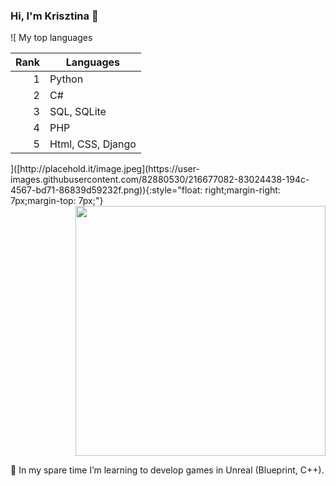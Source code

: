 ### Hi, I'm Krisztina 👋
![
My top languages

| Rank | Languages |
|-----:|-----------|
|     1| Python  |
|     2| C#         |
|     3| SQL, SQLite       |
|     4| PHP   |
|     5| Html, CSS, Django       |
  
</details>
]([http://placehold.it/image.jpeg](https://user-images.githubusercontent.com/82880530/216677082-83024438-194c-4567-bd71-86839d59232f.png)){:style="float: right;margin-right: 7px;margin-top: 7px;"}

<div id="header" align="right">
  <img src="https://user-images.githubusercontent.com/82880530/216677082-83024438-194c-4567-bd71-86839d59232f.png" {width=40px height=400px}/>
</div>


  🌱 In my spare time I’m learning to develop games in Unreal (Blueprint, C++).
